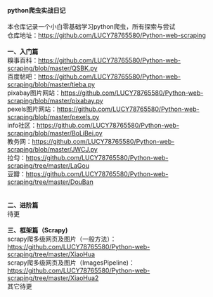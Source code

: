 **python爬虫实战日记**</br>
</br>
本仓库记录一个小白零基础学习python爬虫，所有探索与尝试</br>
仓库地址：https://github.com/LUCY78765580/Python-web-scraping</br>
</br>
**一、入门篇**</br>
糗事百科：https://github.com/LUCY78765580/Python-web-scraping/blob/master/QSBK.py</br>
百度帖吧：https://github.com/LUCY78765580/Python-web-scraping/blob/master/tieba.py</br>
pixabay图片网站：https://github.com/LUCY78765580/Python-web-scraping/blob/master/pixabay.py</br>
pexels图片网站：https://github.com/LUCY78765580/Python-web-scraping/blob/master/pexels.py</br>
info社区：https://github.com/LUCY78765580/Python-web-scraping/blob/master/BoLiBei.py</br>
教务网：https://github.com/LUCY78765580/Python-web-scraping/blob/master/JWCJ.py</br>
拉勾：https://github.com/LUCY78765580/Python-web-scraping/tree/master/LaGou</br>
豆瓣：https://github.com/LUCY78765580/Python-web-scraping/tree/master/DouBan</br>
</br>
</br>
**二、进阶篇**</br>
待更</br>
</br>
**三、框架篇（Scrapy)**</br>
scrapy爬多级网页及图片（一般方法）：https://github.com/LUCY78765580/Python-web-scraping/tree/master/XiaoHua</br>
scrapy爬多级网页及图片（ImagesPipeline)：https://github.com/LUCY78765580/Python-web-scraping/tree/master/XiaoHua2</br>
其它待更</br>
